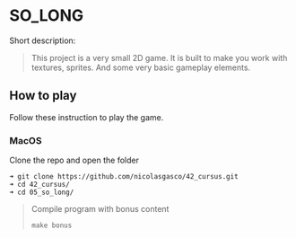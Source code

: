 # SO_LONG
Short description:
  > This project is a very small 2D game. It is built to make you work with textures, sprites. And some very basic gameplay elements.

## How to play

Follow these instruction to play the game.
### MacOS
Clone the repo and open the folder
```
➜ git clone https://github.com/nicolasgasco/42_cursus.git
➜ cd 42_cursus/
➜ cd 05_so_long/
```
> Compile program with bonus content
> 
> `make bonus`

